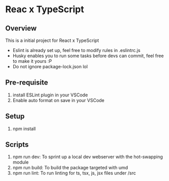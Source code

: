 # Reac x TypeScript
## Overview
This is a initial project for React x TypeScript
- Eslint is already set up, feel free to modify rules in .eslintrc.js
- Husky enables you to run some tasks before devs can commit, feel free to make it yours :P
- Do not ignore package-lock.json lol

## Pre-requisite
1. install ESLint plugin in your VSCode
2. Enable auto format on save in your VSCode

## Setup
1. npm install

## Scripts
1. npm run dev: To sprint up a local dev webserver with the hot-swapping module
2. npm run build: To build the package targeted with umd
3. npm run lint: To run linting for ts, tsx, js, jsx files under /src
